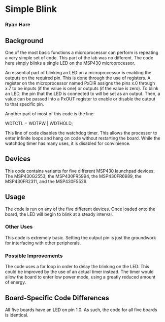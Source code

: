 # Simple Blink
### Ryan Hare

## Background
One of the most basic functions a microprocessor can perform is repeating a very simple set of code. This part of the lab was no different. The code here simply blinks a single LED on the MSP430 microprocessor.

An essential part of blinking an LED on a microprocessor is enabling the outputs on the required pin. This is done through the use of registers. A register on the microprocessor named PxDIR assigns the pins x.0 through x.7 to be inputs (if the value is one) or outputs (if the value is zero). To blink an LED, the pin that the LED is connected to will be set as an output. Then, a value can be passed into a PxOUT register to enable or disable the output to that specific pin.

Another part of most of this code is the line:

WDTCTL = WDTPW | WDTHOLD;

This line of code disables the watchdog timer. This allows the processor to enter infinite loops and hang on code without restarting the board. While the watchdog timer has many uses, it is disabled for convinience.
## Devices
This code contains variants for five different MSP430 launchpad devices: The MSP430G2553, the MSP430FR5994, the MSP430FR6989, the MSP430FR2311, and the MSP430F5529.
## Usage
The code is run on any of the five different devices. Once loaded onto the board, the LED will begin to blink at a steady interval.
### Other Uses
This code is extremely basic. Setting the output pin is just the groundwork for interfacing with other peripherals.
### Possible Improvements
The code uses a for loop in order to delay the blinking on the LED. This could be improved by the use of an actual timer instead. The timer would allow the board to enter low power mode, using a greatly reduced amount of energy.
## Board-Specific Code Differences
All five boards have an LED on pin 1.0. As such, the code for all five boards is identical.

